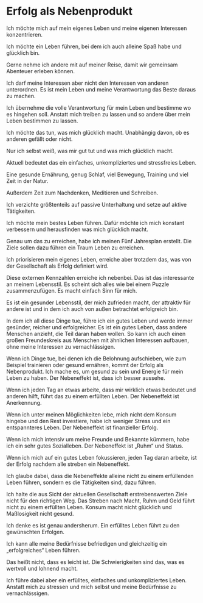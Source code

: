 # Erfolg als Nebenprodukt

Ich möchte mich auf mein eigenes Leben und meine eigenen Interessen konzentrieren.

Ich möchte ein Leben führen, bei dem ich auch alleine Spaß habe und glücklich bin.

Gerne nehme ich andere mit auf meiner Reise, damit wir gemeinsam Abenteuer erleben können.

Ich darf meine Interessen aber nicht den Interessen von anderen unterordnen. Es ist mein Leben und meine Verantwortung das Beste daraus zu machen.

Ich übernehme die volle Verantwortung für mein Leben und bestimme wo es hingehen soll. Anstatt mich treiben zu lassen und so andere über mein Leben bestimmen zu lassen.

Ich möchte das tun, was mich glücklich macht. Unabhängig davon, ob es anderen gefällt oder nicht.

Nur ich selbst weiß, was mir gut tut und was mich glücklich macht.

Aktuell bedeutet das ein einfaches, unkompliziertes und stressfreies Leben.

Eine gesunde Ernährung, genug Schlaf, viel Bewegung, Training und viel Zeit in der Natur.

Außerdem Zeit zum Nachdenken, Meditieren und Schreiben.

Ich verzichte größtenteils auf passive Unterhaltung und setze auf aktive Tätigkeiten.

Ich möchte mein bestes Leben führen. Dafür möchte ich mich konstant verbessern und herausfinden was mich glücklich macht.

Genau um das zu erreichen, habe ich meinen Fünf Jahresplan erstellt. Die Ziele sollen dazu führen ein Traum Leben zu erreichen.

Ich priorisieren mein eigenes Leben, erreiche aber trotzdem das, was von der Gesellschaft als Erfolg definiert wird.

Diese externen Kennzahlen erreiche ich nebenbei. Das ist das interessante an meinem Lebensstil. Es scheint sich alles wie bei einem Puzzle zusammenzufügen. Es macht einfach Sinn für mich.

Es ist ein gesunder Lebensstil, der mich zufrieden macht, der attraktiv für andere ist und in dem ich auch von außen betrachtet erfolgreich bin.

In dem ich all diese Dinge tue, führe ich ein gutes Leben und werde immer gesünder, reicher und erfolgreicher. Es ist ein gutes Leben, dass andere Menschen anzieht, die Teil daran haben wollen. So kann ich auch einen großen Freundeskreis aus Menschen mit ähnlichen Interessen aufbauen, ohne meine Interessen zu vernachlässigen.

Wenn ich Dinge tue, bei denen ich die Belohnung aufschieben, wie zum Beispiel trainieren oder gesund ernähren, kommt der Erfolg als Nebenprodukt. Ich mache es, um gesund zu sein und Energie für mein Leben zu haben. Der Nebeneffekt ist, dass ich besser aussehe.

Wenn ich jeden Tag an etwas arbeite, dass mir wirklich etwas bedeutet und anderen hilft, führt das zu einem erfüllten Leben. Der Nebeneffekt ist Anerkennung.

Wenn ich unter meinen Möglichkeiten lebe, mich nicht dem Konsum hingebe und den Rest investiere, habe ich weniger Stress und ein entspannteres Leben. Der Nebeneffekt ist finanzieller Erfolg.

Wenn ich mich intensiv um meine Freunde und Bekannte kümmern, habe ich ein sehr gutes Sozialleben. Der Nebeneffekt ist „Ruhm“ und Status.

Wenn ich mich auf ein gutes Leben fokussieren, jeden Tag daran arbeite, ist der Erfolg nachdem alle streben ein Nebeneffekt.

Ich glaube dabei, dass die Nebeneffekte alleine nicht zu einem erfüllenden Leben führen, sondern es die Tätigkeiten sind, dazu führen.

Ich halte die aus Sicht der aktuellen Gesellschaft erstrebenswerten Ziele nicht für den richtigen Weg. Das Streben nach Macht, Ruhm und Geld führt nicht zu einem erfüllten Leben. Konsum macht nicht glücklich und Maßlosigkeit nicht gesund.

Ich denke es ist genau andersherum. Ein erfülltes Leben führt zu den gewünschten Erfolgen.

Ich kann alle meine Bedürfnisse befriedigen und gleichzeitig ein „erfolgreiches“ Leben führen.

Das heißt nicht, dass es leicht ist. Die Schwierigkeiten sind das, was es wertvoll und lohnend macht.

Ich führe dabei aber ein erfülltes, einfaches und unkompliziertes Leben. Anstatt mich zu stressen und mich selbst und meine Bedürfnisse zu vernachlässigen.